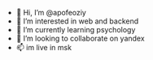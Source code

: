 - 👋 Hi, I’m @apofeoziy
- 👀 I’m interested in web and backend
- 🌱 I’m currently learning psychology
- 💞️ I’m looking to collaborate on yandex
- 📫 im live in msk

<!---
apofeoziy/apofeoziy is a ✨ special ✨ repository because its `README.md` (this file) appears on your GitHub profile.
You can click the Preview link to take a look at your changes.
--->
